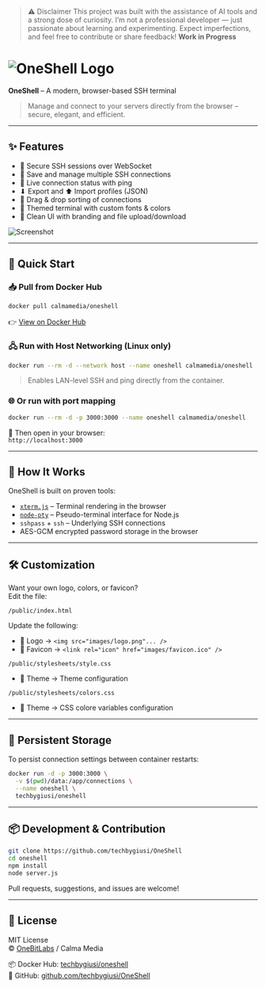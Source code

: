 > ⚠️ Disclaimer
This project was built with the assistance of AI tools and a strong dose of curiosity.
I’m not a professional developer — just passionate about learning and experimenting.
Expect imperfections, and feel free to contribute or share feedback! **Work in Progress**

# ![OneShell Logo](https://onebitlabs.net/images/oneshell.png)  
**OneShell** – A modern, browser-based SSH terminal

> Manage and connect to your servers directly from the browser – secure, elegant, and efficient.

---

## ✨ Features

- 🔐 Secure SSH sessions over WebSocket
- 💾 Save and manage multiple SSH connections
- 📡 Live connection status with ping
- ⬇ Export and ⬆ Import profiles (JSON)
- 🧲 Drag & drop sorting of connections
- 🎨 Themed terminal with custom fonts & colors
- 📁 Clean UI with branding and file upload/download

![Screenshot](https://github.com/user-attachments/assets/b660c0b6-519e-43f3-90af-b67d9ba46644)

---

## 🚀 Quick Start

### 📥 Pull from Docker Hub

```bash
docker pull calmamedia/oneshell
```

👉 [View on Docker Hub](https://hub.docker.com/r/techbygiusi/oneshell)

### 🖧 Run with Host Networking (Linux only)

```bash
docker run --rm -d --network host --name oneshell calmamedia/oneshell
```

> Enables LAN-level SSH and ping directly from the container.

### 🌐 Or run with port mapping

```bash
docker run --rm -d -p 3000:3000 --name oneshell calmamedia/oneshell
```

🔗 Then open in your browser:  
`http://localhost:3000`

---

## 🧠 How It Works

OneShell is built on proven tools:

- [`xterm.js`](https://xtermjs.org/) – Terminal rendering in the browser
- [`node-pty`](https://github.com/microsoft/node-pty) – Pseudo-terminal interface for Node.js
- `sshpass` + `ssh` – Underlying SSH connections
- AES-GCM encrypted password storage in the browser

---

## 🛠️ Customization

Want your own logo, colors, or favicon?  
Edit the file:

```plaintext
/public/index.html
```

Update the following:

- 🔄 Logo → `<img src="images/logo.png"... />`
- 🎨 Favicon → `<link rel="icon" href="images/favicon.ico" />`

```plaintext
/public/stylesheets/style.css
```
- 🌈 Theme → Theme configuration

```plaintext
/public/stylesheets/colors.css
```
- 🌈 Theme → CSS colore variables configuration
---

## 📂 Persistent Storage

To persist connection settings between container restarts:

```bash
docker run -d -p 3000:3000 \
  -v $(pwd)/data:/app/connections \
  --name oneshell \
  techbygiusi/oneshell
```

---

## 📦 Development & Contribution

```bash
git clone https://github.com/techbygiusi/OneShell
cd oneshell
npm install
node server.js
```

Pull requests, suggestions, and issues are welcome!

---

## 📝 License

MIT License  
© [OneBitLabs](https://onebitlabs.net) / Calma Media

📦 Docker Hub: [techbygiusi/oneshell](https://hub.docker.com/r/calmamedia/oneshell)  
🔗 GitHub: [github.com/techbygiusi/OneShell](https://github.com/techbygiusi/OneShell)
